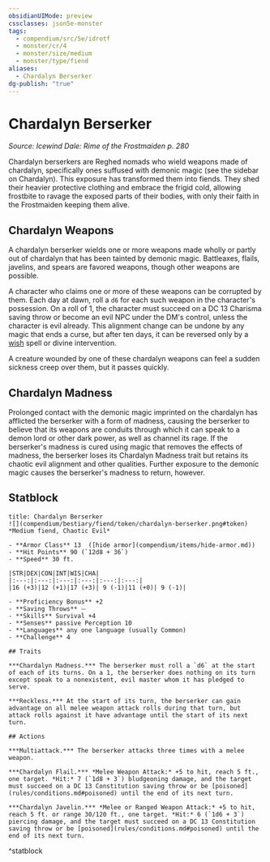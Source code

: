 ```yaml
---
obsidianUIMode: preview
cssclasses: json5e-monster
tags:
  - compendium/src/5e/idrotf
  - monster/cr/4
  - monster/size/medium
  - monster/type/fiend
aliases:
  - Chardalyn Berserker
dg-publish: "true"
---
```

# Chardalyn Berserker
*Source: Icewind Dale: Rime of the Frostmaiden p. 280*  

Chardalyn berserkers are Reghed nomads who wield weapons made of chardalyn, specifically ones suffused with demonic magic (see the sidebar on Chardalyn). This exposure has transformed them into fiends. They shed their heavier protective clothing and embrace the frigid cold, allowing frostbite to ravage the exposed parts of their bodies, with only their faith in the Frostmaiden keeping them alive.

## Chardalyn Weapons

A chardalyn berserker wields one or more weapons made wholly or partly out of chardalyn that has been tainted by demonic magic. Battleaxes, flails, javelins, and spears are favored weapons, though other weapons are possible.

A character who claims one or more of these weapons can be corrupted by them. Each day at dawn, roll a `d6` for each such weapon in the character's possession. On a roll of 1, the character must succeed on a DC 13 Charisma saving throw or become an evil NPC under the DM's control, unless the character is evil already. This alignment change can be undone by any magic that ends a curse, but after ten days, it can be reversed only by a [wish](compendium/spells/wish.md) spell or divine intervention.

A creature wounded by one of these chardalyn weapons can feel a sudden sickness creep over them, but it passes quickly.

## Chardalyn Madness

Prolonged contact with the demonic magic imprinted on the chardalyn has afflicted the berserker with a form of madness, causing the berserker to believe that its weapons are conduits through which it can speak to a demon lord or other dark power, as well as channel its rage. If the berserker's madness is cured using magic that removes the effects of madness, the berserker loses its Chardalyn Madness trait but retains its chaotic evil alignment and other qualities. Further exposure to the demonic magic causes the berserker's madness to return, however.

## Statblock

```ad-statblock
title: Chardalyn Berserker
![](compendium/bestiary/fiend/token/chardalyn-berserker.png#token)
*Medium fiend, Chaotic Evil*

- **Armor Class** 13  ([hide armor](compendium/items/hide-armor.md))
- **Hit Points** 90 (`12d8 + 36`)
- **Speed** 30 ft.

|STR|DEX|CON|INT|WIS|CHA|
|:---:|:---:|:---:|:---:|:---:|:---:|
|16 (+3)|12 (+1)|17 (+3)| 9 (-1)|11 (+0)| 9 (-1)|

- **Proficiency Bonus** +2
- **Saving Throws** ⏤
- **Skills** Survival +4
- **Senses** passive Perception 10
- **Languages** any one language (usually Common)
- **Challenge** 4

## Traits

***Chardalyn Madness.*** The berserker must roll a `d6` at the start of each of its turns. On a 1, the berserker does nothing on its turn except speak to a nonexistent, evil master whom it has pledged to serve.

***Reckless.*** At the start of its turn, the berserker can gain advantage on all melee weapon attack rolls during that turn, but attack rolls against it have advantage until the start of its next turn.

## Actions

***Multiattack.*** The berserker attacks three times with a melee weapon.

***Chardalyn Flail.*** *Melee Weapon Attack:* +5 to hit, reach 5 ft., one target. *Hit:* 7 (`1d8 + 3`) bludgeoning damage, and the target must succeed on a DC 13 Constitution saving throw or be [poisoned](rules/conditions.md#poisoned) until the end of its next turn.

***Chardalyn Javelin.*** *Melee or Ranged Weapon Attack:* +5 to hit, reach 5 ft. or range 30/120 ft., one target. *Hit:* 6 (`1d6 + 3`) piercing damage, and the target must succeed on a DC 13 Constitution saving throw or be [poisoned](rules/conditions.md#poisoned) until the end of its next turn.
```
^statblock